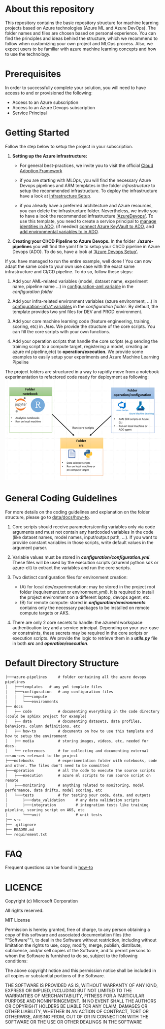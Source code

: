 # About this repository

This repository contains the basic repository structure for machine learning projects based on Azure technologies (Azure ML and Azure DevOps). The folder names and files are chosen based on personal experience. You can find the principles and ideas behind the structure, which we recommend to follow when customizing your own project and MLOps process. Also, we expect users to be familiar with azure machine learning concepts and how to use the technology.

# Prerequisites

In order to successfully complete your solution, you will need to have access to and or provisioned the following:

- Access to an Azure subscription
- Access to an Azure Devops subscription
- Service Principal

# Getting Started

Follow the step below to setup the project in your subscription.

1. **Setting up the Azure infrastructure:**

   - For general best-practices, we invite you to visit the official [Cloud Adoption Framework](https://docs.microsoft.com/en-us/azure/cloud-adoption-framework/ready/azure-best-practices/ai-machine-learning-resource-organization?branch=pr-en-us-1541)

   - if you are starting with MLOps, you will find the necessary Azure Devops pipelines and ARM templates in the folder _infrastructure_ to setup the recommended infrastructure. To deploy the infrastructure have a look at [Infrastructure Setup](./docs/how-to/SetupInfrastructure.md).

   - if you already have a preferred architecture and Azure resources, you can delete the infrastructure folder. Nevertheless, we invite you to have a look the recommended infrastructure ['AzureDevops'](./docs/how-to/SetupCICD.md). To use this template, you need to create a service principal to [manage identities in ADO](https://docs.microsoft.com/en-us/azure/devops/pipelines/library/connect-to-azure?view=azure-devops), (if needed) [connect Azure KeyVault to ADO](https://docs.microsoft.com/en-us/azure/devops/pipelines/release/azure-key-vault?view=azure-devops), and [add environmental variables to in ADO](https://docs.microsoft.com/en-us/azure/devops/pipelines/library/variable-groups?view=azure-devops&tabs=classic).

2. **Creating your CI/CD Pipeline to Azure Devops.** In the folder **./azure-pipelines** you will find the yaml file to setup your CI/CD pipeline in Azure Devops (ADO). To do so, have a look at ['Azure Devops Setup'](./docs/how-to/SetupCICD.md).

If you have managed to run the entire example, well done ! You can now adapt the same code to your own use case with the exact same infrastructure and CI/CD pipeline. To do so, follow these steps:

1. Add your AML-related variables (model, dataset name, experiment name, pipeline name ...) in [configuration-aml.variable](./configuration/configuration-aml.variables.yml) in the _configuration folder_

2. Add your infra-related environment variables (azure environment, ...) in [configuration-infra*.variables](./configuration/configuration-infra-DEV.variables.yml) in the _configuration folder_. By default, 
the template provides two yml files for DEV and PROD environment. 

3. Add your core machine learning code (feature engineering, training, scoring, etc) in **./src**. We provide the structure of the core scripts. You can fill the core scripts with your own functions.

4. Add your operation scripts that handle the core scripts (e.g sending the training script to a compute target, registering a model, creating an azure ml pipeline,etc) to **operation/execution**. We provide some examples to easily setup your experiments and Azure Machine Learning Pipeline

The project folders are structured in a way to rapidly move from a notebook experimentation to refactored code ready for deployment as following: ![design folder](docs/media/folder_design.PNG)

# General Coding Guidelines

For more details on the coding guidelines and explanation on the folder structure, please go to [data/docs/how-to](docs/how-to/TemplateDocumentation.md).

1. Core scripts should receive parameters/config variables only via code arguments and must not contain any hardcoded variables in the code (like dataset names, model names, input/output path, ...). If you want to provide constant variables in those scripts, write default values in the argument parser.

2. Variable values must be stored in **_configuration/configuration.yml_**. These files will be used by the execution scripts (azureml python sdk or azure-cli) to extract the variables and run the core scripts.

3. Two distinct configuration files for environment creation:
   - (A) for local dev/experimentation: may be stored in the project root folder (requirement.txt or environment.yml). It is required to install the project environment on a different laptop, devops agent, etc.
   - (B) for remote compute: stored in **_onfiguration/environments_** contains only the necessary packages to be installed on remote compute targets or AKS.

4. There are only 2 core secrets to handle: the azureml workspace authentication key and a service principal. Depending on your use-case or constraints, these secrets may be required in the core scripts or execution scripts. We provide the logic to retrieve them in a **_utils.py_** file in both **_src_** and **_operation/execution_**.

# Default Directory Structure

```
├───azure-pipelines     # folder containing all the azure devops pipelines
│   ├───templates   # any yml template files
│   ├───configuration   # any configuration files
│   │   ├───compute
│   │   └───environments
├── docs
│   ├── code            # documenting everything in the code directory (could be sphinx project for example)
│   ├── data            # documenting datasets, data profiles, behaviors, column definitions, etc
│   ├── how-to          # documents on how to use this template and how to setup the environment
│   ├── media           # storing images, videos, etc, needed for docs.
│   └── references      # for collecting and documenting external resources relevant to the project
├───notebooks           # experimentation folder with notebooks, code and other. The files don't need to be committed
├───operation           # all the code to execute the source scripts
│   ├───execution       # azure ml scripts to run source script on remote
│   ├───monitoring      # anything related to monitoring, model performance, data drifts, model scoring, etc
│   └───tests           # for testing your code, data, and outputs
│       ├───data_validation     # any data validation scripts
│       ├───integration         # integration tests like training pipeline, scoring script on AKS, etc
│       └───unit                # unit tests
|── src
├── .gitignore
├── README.md
└── requirement.txt
```

# FAQ
Frequent questions can be found in [how-to](docs/how-to/FAQ.md)
# LICENCE

Copyright (c) Microsoft Corporation

All rights reserved.

MIT License

Permission is hereby granted, free of charge, to any person obtaining a copy of this software and associated documentation files (the ""Software""), to deal in the Software without restriction, including without limitation the rights to use, copy, modify, merge, publish, distribute, sublicense, and/or sell copies of the Software, and to permit persons to whom the Software is furnished to do so, subject to the following conditions:

The above copyright notice and this permission notice shall be included in all copies or substantial portions of the Software.

THE SOFTWARE IS PROVIDED AS IS, WITHOUT WARRANTY OF ANY KIND, EXPRESS OR IMPLIED, INCLUDING BUT NOT LIMITED TO THE WARRANTIES OF MERCHANTABILITY, FITNESS FOR A PARTICULAR PURPOSE AND NONINFRINGEMENT. IN NO EVENT SHALL THE AUTHORS OR COPYRIGHT HOLDERS BE LIABLE FOR ANY CLAIM, DAMAGES OR OTHER LIABILITY, WHETHER IN AN ACTION OF CONTRACT, TORT OR OTHERWISE, ARISING FROM, OUT OF OR IN CONNECTION WITH THE SOFTWARE OR THE USE OR OTHER DEALINGS IN THE SOFTWARE